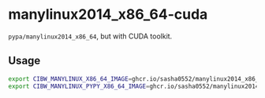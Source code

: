 # manylinux2014_x86_64-cuda

`pypa/manylinux2014_x86_64`, but with CUDA toolkit.

## Usage

```sh
export CIBW_MANYLINUX_X86_64_IMAGE=ghcr.io/sasha0552/manylinux2014_x86_64-cuda
export CIBW_MANYLINUX_PYPY_X86_64_IMAGE=ghcr.io/sasha0552/manylinux2014_x86_64-cuda
```
